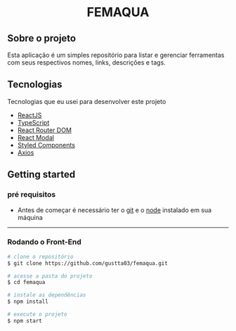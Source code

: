 
<h1 align="center">
  FEMAQUA
</h1>

## Sobre o projeto
<p>Esta aplicação é um simples repositório para listar e gerenciar ferramentas com seus respectivos nomes, links, descrições e tags.</p>

## Tecnologias

Tecnologias que eu usei para desenvolver este projeto

- [ReactJS](https://reactjs.org/)
- [TypeScript](https://www.typescriptlang.org/)
- [React Router DOM](https://reacttraining.com/react-router/)
- [React Modal](https://www.npmjs.com/package/react-modal)
- [Styled Components](https://styled-components.com/)
- [Axios](https://github.com/axios/axios)

## Getting started

### pré requisitos

- Antes de começar é necessário ter o <a href="https://git-scm.com/">git</a> e o <a href="https://nodejs.org/en/">node</a> instalado em sua máquina

****
### Rodando o Front-End 
```bash
# clone o repositório 
$ git clone https://github.com/gustta03/femaqua.git

# acesse a pasta do projeto
$ cd femaqua

# instale as dependências
$ npm install

# execute o projeto 
$ npm start
```
